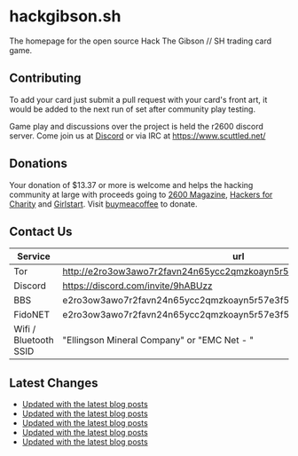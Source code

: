 # hackgibson.sh
The homepage for the open source Hack The Gibson // SH trading card game.


## Contributing

To add your card just submit a pull request with your card's front art, it would be added to the next run of set after community play testing.

Game play and discussions over the project is held the r2600 discord server. Come join us at [Discord](https://discord.com/invite/9hABUzz) or via IRC at https://www.scuttled.net/


## Donations

Your donation of $13.37 or more is welcome and helps the hacking community at large with proceeds going to [2600 Magazine](https://2600.com/), [Hackers for Charity](https://hackersforcharity.org) and [Girlstart](https://girlstart.org).  Visit [buymeacoffee](https://www.buymeacoffee.com/hackgibson.sh) to donate.


## Contact Us

Service | url
-|-
Tor | http://e2ro3ow3awo7r2favn24n65ycc2qmzkoayn5r57e3f56nvjwdcgg32ad.onion
Discord | https://discord.com/invite/9hABUzz
BBS | e2ro3ow3awo7r2favn24n65ycc2qmzkoayn5r57e3f56nvjwdcgg32ad.onion:23
FidoNET | e2ro3ow3awo7r2favn24n65ycc2qmzkoayn5r57e3f56nvjwdcgg32ad.onion:24554
Wifi / Bluetooth SSID | "Ellingson Mineral Company" or "EMC Net - <fidonet address>"

## Latest Changes
<!-- BLOG-POST-LIST:START -->
- [Updated with the latest blog posts](https://github.com/DFW2600/hackgibson.sh/commit/2adb3733060c0d14a187d5092006071364003116)
- [Updated with the latest blog posts](https://github.com/DFW2600/hackgibson.sh/commit/f45a4618c3f1b4dd3b2c37c70bf943b114dd3dd3)
- [Updated with the latest blog posts](https://github.com/DFW2600/hackgibson.sh/commit/67643c1f400f0490ac04adc09af68f68ccee3d84)
- [Updated with the latest blog posts](https://github.com/DFW2600/hackgibson.sh/commit/c8cb6bf0df0952f29132ef7e381b217f5be7fb19)
- [Updated with the latest blog posts](https://github.com/DFW2600/hackgibson.sh/commit/15171c08aae71c4ec172bea95bc20e37af98c072)
<!-- BLOG-POST-LIST:END -->
